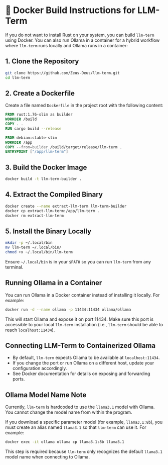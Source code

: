 # 🐳 Docker Build Instructions for LLM-Term

If you do not want to install Rust on your system, you can build `llm-term` using Docker. You can also run Ollama in a container for a hybrid workflow where `llm-term` runs locally and Ollama runs in a container:

## 1. Clone the Repository

```bash
git clone https://github.com/Zeus-Deus/llm-term.git
cd llm-term
```

## 2. Create a Dockerfile

Create a file named `Dockerfile` in the project root with the following content:

```Dockerfile
FROM rust:1.76-slim as builder
WORKDIR /build
COPY . .
RUN cargo build --release

FROM debian:stable-slim
WORKDIR /app
COPY --from=builder /build/target/release/llm-term .
ENTRYPOINT ["/app/llm-term"]
```

## 3. Build the Docker Image

```bash
docker build -t llm-term-builder .
```

## 4. Extract the Compiled Binary

```bash
docker create --name extract-llm-term llm-term-builder
docker cp extract-llm-term:/app/llm-term .
docker rm extract-llm-term
```

## 5. Install the Binary Locally

```bash
mkdir -p ~/.local/bin
mv llm-term ~/.local/bin/
chmod +x ~/.local/bin/llm-term
```

Ensure `~/.local/bin` is in your `$PATH` so you can run `llm-term` from any terminal.

## Running Ollama in a Container

You can run Ollama in a Docker container instead of installing it locally. For example:

```bash
docker run -d --name ollama -p 11434:11434 ollama/ollama
```

This will start Ollama and expose it on port 11434. Make sure this port is accessible to your local `llm-term` installation (i.e., `llm-term` should be able to reach `localhost:11434`).

## Connecting LLM-Term to Containerized Ollama

- By default, `llm-term` expects Ollama to be available at `localhost:11434`.
- If you change the port or run Ollama on a different host, update your configuration accordingly.
- See Docker documentation for details on exposing and forwarding ports.

## Ollama Model Name Note

Currently, `llm-term` is hardcoded to use the `llama3.1` model with Ollama. You cannot change the model name from within the program.

If you download a specific parameter model (for example, `llama3.1:8b`), you must create an alias named `llama3.1` so that `llm-term` can use it. For example:

```bash
docker exec -it ollama ollama cp llama3.1:8b llama3.1
```

This step is required because `llm-term` only recognizes the default `llama3.1` model name when connecting to Ollama.
